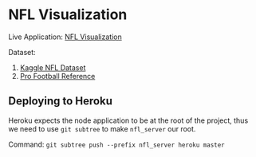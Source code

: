# NFL Visualization

Live Application: [NFL Visualization](https://nflvis2019.herokuapp.com/)

Dataset:
1. [Kaggle NFL Dataset](https://www.kaggle.com/kendallgillies/nflstatistics)
2. [Pro Football Reference](https://www.pro-football-reference.com/)

## Deploying to Heroku

Heroku expects the node application to be at the root of the project, thus we need to use `git subtree` to make `nfl_server` our root.

Command: `git subtree push --prefix nfl_server heroku master`
